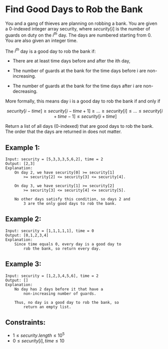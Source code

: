 # Find Good Days to Rob the Bank

You and a gang of thieves are planning on robbing a bank. You are given  
a 0-indexed integer array security, where $security[i]$ is the number of  
guards on duty on the $i^{th}$ day. The days are numbered starting from 0.  
You are also given an integer time.

The $i^{th}$ day is a good day to rob the bank if:

* There are at least time days before and after the ith day,
* The number of guards at the bank for the time days before i are 
    non-increasing.

* The number of guards at the bank for the time days after i are 
    non-decreasing.


More formally, this means day i is a good day to rob the bank if and only if  

$$ security[i - time] \ge security[i - time + 1] \ge ... \ge   
security[i] \le ... \le security[i + time - 1] \le security[i + time] $$

Return a list of all days (0-indexed) that are good days to rob the bank.  
The order that the days are returned in does not matter.

 

## Example 1:

    Input: security = [5,3,3,3,5,6,2], time = 2
    Output: [2,3]
    Explanation:
        On day 2, we have security[0] >= security[1] 
            >= security[2] <= security[3] <= security[4].

        On day 3, we have security[1] >= security[2] 
            >= security[3] <= security[4] <= security[5].

        No other days satisfy this condition, so days 2 and 
            3 are the only good days to rob the bank.


## Example 2:

    Input: security = [1,1,1,1,1], time = 0
    Output: [0,1,2,3,4]
    Explanation:
        Since time equals 0, every day is a good day to 
            rob the bank, so return every day.
        
## Example 3:

    Input: security = [1,2,3,4,5,6], time = 2
    Output: []
    Explanation:
        No day has 2 days before it that have a 
            non-increasing number of guards.

        Thus, no day is a good day to rob the bank, so 
            return an empty list.

 

## Constraints:

* $1 \le security.length \le 10^5$
* $0 \le security[i], time \le 10$